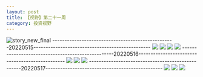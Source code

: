 ```yaml
---
layout: post
title: 【视野】第二十一周
category: 投资视野
---
```

![story_new_final](http://rbwl8nwm4.hd-bkt.clouddn.com/img/story_new_final_0322.png)
--------------------------------------------------20220515------------------------------------------------
![](http://ran7ztk3m.hd-bkt.clouddn.com/img/factors-220515-new-1.jpg)
![](http://ran7ztk3m.hd-bkt.clouddn.com/img/factors-220515-new-2.jpg)
![](http://ran7ztk3m.hd-bkt.clouddn.com/img/factors-220515-new-3.jpg)
![](http://ran7ztk3m.hd-bkt.clouddn.com/img/factors-220515-new-4.jpg)
--------------------------------------------------20220516------------------------------------------------
![](http://ran7ztk3m.hd-bkt.clouddn.com/img/factors-220516-1.jpg)
![](http://ran7ztk3m.hd-bkt.clouddn.com/img/factors-220516-2.jpg)
![](http://ran7ztk3m.hd-bkt.clouddn.com/img/factors-220516-3.jpg)
--------------------------------------------------20220517------------------------------------------------
![](http://ran7ztk3m.hd-bkt.clouddn.com/img/factors-220517-1.jpg)
![](http://ran7ztk3m.hd-bkt.clouddn.com/img/factors-220517-2.jpg)
![](http://ran7ztk3m.hd-bkt.clouddn.com/img/factors-220517-3.jpg)
  





